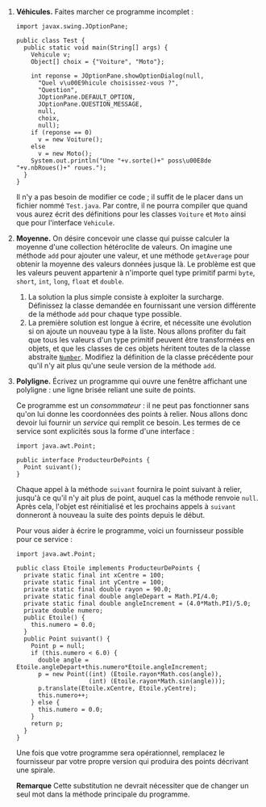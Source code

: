 1. **Véhicules.** Faites marcher ce programme incomplet :

   

   ```
   import javax.swing.JOptionPane;
    
   public class Test {
     public static void main(String[] args) {
       Vehicule v;
       Object[] choix = {"Voiture", "Moto"};
    
       int reponse = JOptionPane.showOptionDialog(null,
         "Quel v\u00E9hicule choisissez-vous ?",
         "Question",
         JOptionPane.DEFAULT_OPTION,
         JOptionPane.QUESTION_MESSAGE,
         null,
         choix,
         null);
       if (reponse == 0)
         v = new Voiture();
       else
         v = new Moto();
       System.out.println("Une "+v.sorte()+" poss\u00E8de "+v.nbRoues()+" roues.");
     }
   }
   ```

   

   Il n'y a pas besoin de modifier ce code ; il suffit de le placer dans un fichier nommé `Test.java`. Par contre, il ne pourra compiler que quand vous aurez écrit des définitions pour les classes `Voiture` et `Moto` ainsi que pour l'interface `Vehicule`.

2. **Moyenne.** On désire concevoir une classe qui puisse calculer la moyenne d'une collection hétéroclite de valeurs. On imagine une méthode `add` pour ajouter une valeur, et une méthode `getAverage` pour obtenir la moyenne des valeurs données jusque là. Le problème est que les valeurs peuvent appartenir à n'importe quel type primitif parmi `byte`, `short`, `int`, `long`, `float` et `double`.

   1. La solution la plus simple consiste à exploiter la surcharge. Définissez la classe demandée en fournissant une version différente de la méthode `add` pour chaque type possible.
   2. La première solution est longue à écrire, et nécessite une évolution si on ajoute un nouveau type à la liste. Nous allons profiter du fait que tous les valeurs d'un type primitif peuvent être transformées en objets, et que les classes de ces objets héritent toutes de la classe abstraite [`Number`](http://www.iut-fbleau.fr/docs/java/api/java/lang/Number.html). Modifiez la définition de la classe précédente pour qu'il n'y ait plus qu'une seule version de la méthode `add`.

   

3. **Polyligne.** Écrivez un programme qui ouvre une fenêtre affichant une polyligne : une ligne brisée reliant une suite de points.

   Ce programme est un *consommateur* : il ne peut pas fonctionner sans qu'on lui donne les coordonnées des points à relier. Nous allons donc devoir lui fournir un *service* qui remplit ce besoin. Les termes de ce service sont explicités sous la forme d'une interface :

   

   ```
   import java.awt.Point;
    
   public interface ProducteurDePoints {
     Point suivant();
   }
   ```

   

   Chaque appel à la méthode `suivant` fournira le point suivant à relier, jusqu'à ce qu'il n'y ait plus de point, auquel cas la méthode renvoie `null`. Après cela, l'objet est réinitialisé et les prochains appels à `suivant` donneront à nouveau la suite des points depuis le début.

   Pour vous aider à écrire le programme, voici un fournisseur possible pour ce service :

   

   ```
   import java.awt.Point;
    
   public class Etoile implements ProducteurDePoints {
     private static final int xCentre = 100;
     private static final int yCentre = 100;
     private static final double rayon = 90.0;
     private static final double angleDepart = Math.PI/4.0;
     private static final double angleIncrement = (4.0*Math.PI)/5.0;
     private double numero;
     public Etoile() {
       this.numero = 0.0;
     }
     public Point suivant() {
       Point p = null;
       if (this.numero < 6.0) {
         double angle = Etoile.angleDepart+this.numero*Etoile.angleIncrement;
         p = new Point((int) (Etoile.rayon*Math.cos(angle)),
                       (int) (Etoile.rayon*Math.sin(angle)));
         p.translate(Etoile.xCentre, Etoile.yCentre);
         this.numero++;
       } else {
         this.numero = 0.0;
       }
       return p;
     }
   }
   ```

   

   Une fois que votre programme sera opérationnel, remplacez le fournisseur par votre propre version qui produira des points décrivant une spirale.

   **Remarque** Cette substitution ne devrait nécessiter que de changer un seul mot dans la méthode principale du programme.

   